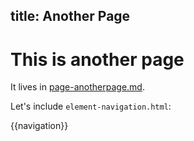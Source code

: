 title: Another Page
---

# This is another page #

It lives in [page-anotherpage.md](page-anotherpage.md).

Let's include `element-navigation.html`:

{{navigation}}
